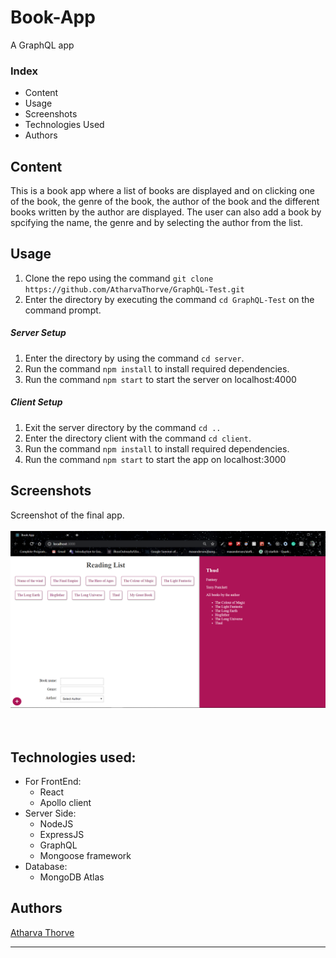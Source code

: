 # Book-App
A GraphQL app

### Index
- Content
- Usage
- Screenshots
- Technologies Used
- Authors

## Content
This is a book app where a list of books are displayed and on clicking one of the book, the genre of the book, the author of the book and the different books written by the author are displayed.
The user can also add a book by spcifying the name, the genre and by selecting the author from the list.

## Usage
1. Clone the repo using the command `git clone https://github.com/AtharvaThorve/GraphQL-Test.git`
2. Enter the directory by executing the command `cd GraphQL-Test` on the command prompt.
##### Server Setup
1. Enter the directory by using the command `cd server`.
2. Run the command `npm install` to install required dependencies.
3. Run the command `npm start` to start the server on localhost:4000

##### Client Setup
1. Exit the server directory by the command `cd ..`
2. Enter the directory client with the command `cd client`.
3. Run the command `npm install` to install required dependencies.
4. Run the command `npm start` to start the app on localhost:3000

## Screenshots
Screenshot of the final app.<br><br> 
<img src="images/Screenshot.png"><br><br><br>

## Technologies used:
- For FrontEnd:
  - React
  - Apollo client
- Server Side:
  - NodeJS
  - ExpressJS
  - GraphQL
  - Mongoose framework
- Database:
  - MongoDB Atlas
 
 ## Authors
 [Atharva Thorve](https://github.com/AtharvaThorve)
<hr>
